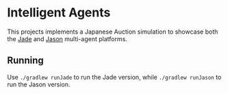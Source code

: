 # Intelligent Agents

This projects implements a Japanese Auction simulation to showcase both the
[Jade](https://jade.tilab.com/) and [Jason](https://jason.sourceforge.net/)
multi-agent platforms.

## Running

Use `./gradlew runJade` to run the Jade version, while `./gradlew runJason` to
run the Jason version.
